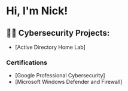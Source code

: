 <h1>Hi, I'm Nick! </h1>

<h2>👨‍💻 Cybersecurity Projects:</h2>

- [Active Directory Home Lab] 

<h3> Certifications</h3>

- [Google Professional Cybersecurity]
- [Microsoft Windows Defender and Firewall] 


